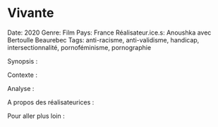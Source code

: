 # Vivante

Date: 2020
Genre: Film
Pays: France
Réalisateur.ice.s: Anoushka avec Bertoulle Beaurebec
Tags: anti-racisme, anti-validisme, handicap, intersectionnalité, pornoféminisme, pornographie

Synopsis : 

Contexte : 

Analyse : 

A propos des réalisateurices : 

Pour aller plus loin :